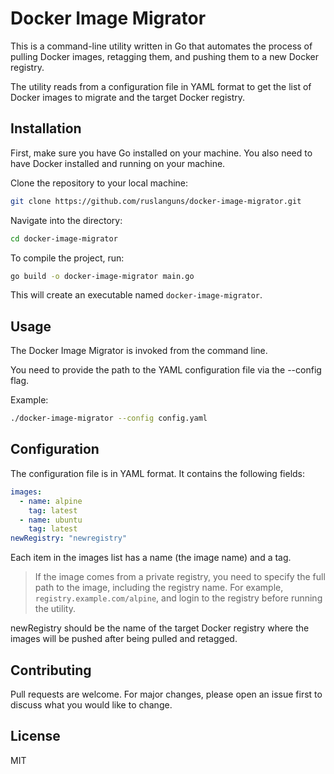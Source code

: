 # Docker Image Migrator


This is a command-line utility written in Go that automates the process of pulling Docker images, retagging them, and pushing them to a new Docker registry.

The utility reads from a configuration file in YAML format to get the list of Docker images to migrate and the target Docker registry.

## Installation

First, make sure you have Go installed on your machine. You also need to have Docker installed and running on your machine.

Clone the repository to your local machine:

```bash
git clone https://github.com/ruslanguns/docker-image-migrator.git
```

Navigate into the directory:

```bash
cd docker-image-migrator
```

To compile the project, run:

```bash
go build -o docker-image-migrator main.go
```

This will create an executable named `docker-image-migrator`.

## Usage

The Docker Image Migrator is invoked from the command line.

You need to provide the path to the YAML configuration file via the --config flag.

Example:

```bash
./docker-image-migrator --config config.yaml
```

## Configuration

The configuration file is in YAML format. It contains the following fields:

```yaml
images:
  - name: alpine
    tag: latest
  - name: ubuntu
    tag: latest
newRegistry: "newregistry"
```

Each item in the images list has a name (the image name) and a tag.

> If the image comes from a private registry, you need to specify the full path to the image, including the registry name. For example, `registry.example.com/alpine`, and login to the registry before running the utility.

newRegistry should be the name of the target Docker registry where the images will be pushed after being pulled and retagged.

## Contributing

Pull requests are welcome. For major changes, please open an issue first to discuss what you would like to change.

## License

MIT